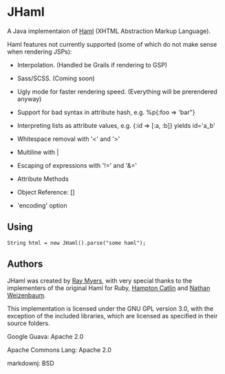 # JHaml

A Java implementaion of [Haml](http://haml-lang.com/) (XHTML Abstraction Markup Language).

Haml features not currently supported (some of which do not make sense when rendering JSPs):

* Interpolation. (Handled be Grails if rendering to GSP)

* Sass/SCSS. (Coming soon)

* Ugly mode for faster rendering speed. (Everything will be prerendered anyway)

* Support for bad syntax in attribute hash, e.g. %p{:foo => 'bar\"}

* Interpreting lists as attribute values, e.g. {:id => [:a, :b]} yields id='a_b'

* Whitespace removal with '<' and '>'

* Multiline with |

* Escaping of expressions with '!=' and '&=' 

* Attribute Methods

* Object Reference: []

* 'encoding' option

## Using

    String html = new JHaml().parse("some haml");

## Authors

JHaml was created by [Ray Myers](http://cadrlife.com), with very special thanks to the implementers of the 
original Haml for Ruby, [Hampton Catlin](http://hamptoncatlin.com) and [Nathan Weizenbaum](http://nex-3.com).

This implementation is licensed under the GNU GPL version 3.0, with the exception of the included 
libraries, which are licensed as specified in their source folders.

Google Guava: Apache 2.0

Apache Commons Lang: Apache 2.0

markdownj: BSD
